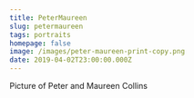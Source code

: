 ```yaml
---
title: PeterMaureen
slug: petermaureen
tags: portraits
homepage: false
image: /images/peter-maureen-print-copy.png
date: 2019-04-02T23:00:00.000Z
---
```

Picture of Peter and Maureen Collins
